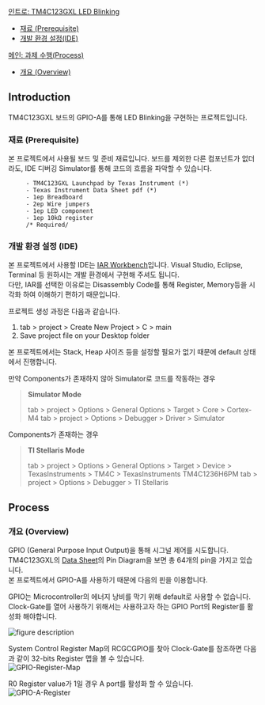 


[인트로: TM4C123GXL LED Blinking](#introduction)
- [재료 (Prerequisite) ](##prerequisite)
- [개발 환경 설정(IDE)](##IDE)

[메인: 과제 수행(Process)](#SourceCode)
- [개요 (Overview)](##Process1)

## Introduction 
TM4C123GXL 보드의 GPIO-A를 통해 LED Blinking을 구현하는 프로젝트입니다.


### 재료 (Prerequisite)
본 프로젝트에서 사용될 보드 및 준비 재료입니다.
보드를 제외한 다른 컴포넌트가 없더라도, IDE 디버깅 Simulator를 통해 코드의 흐름을 파악할 수 있습니다.
```
	 - TM4C123GXL Launchpad by Texas Instrument (*)
	 - Texas Instrument Data Sheet pdf (*)
	 - 1ep Breadboard
	 - 2ep Wire jumpers
	 - 1ep LED component
	 - 1ep 10kΩ register 
	 /* Required/
```

### 개발 환경 설정 (IDE)
본 프로젝트에서 사용할 IDE는 [IAR Workbench](https://www.iar.com/products/architectures/arm/iar-embedded-workbench-for-arm/)입니다.
Visual Studio, Eclipse, Terminal 등 원하시는 개발 환경에서 구현해 주셔도 됩니다. 
&nbsp;  
다만, IAR를 선택한 이유로는 Disassembly Code를 통해 Register, Memory등을 시각화 하여 이해하기 편하기 때문입니다. 

프로젝트 생성 과정은 다음과 같습니다.
1. tab > project > Create New Project > C > main 
2. Save project file on your Desktop folder 

본 프로젝트에서는 Stack, Heap 사이즈 등을 설정할 필요가 없기 때문에 default 상태에서 진행합니다.

만약 Components가 존재하지 않아 Simulator로 코드를 작동하는 경우 
> **Simulator Mode**
> 
> tab > project > Options > General Options > Target > Core > Cortex-M4
> tab > project > Options > Debugger > Driver > Simulator
 
 Components가 존재하는 경우
 >  **TI Stellaris Mode**
 >  
 > tab > project > Options > General Options > Target > Device > TexasInstruments > TM4C > TexasInstruments TM4C1236H6PM
 > tab > project > Options > Debugger > TI Stellaris 
 
## Process 

### 개요 (Overview)
GPIO (General Purpose Input Output)을 통해 시그널 제어를 시도합니다. 
TM4C123GXL의 [Data Sheet](https://www.ti.com/lit/ds/spms376e/spms376e.pdf?ts=1665291750769&ref_url=https%253A%252F%252Fwww.ti.com%252Ftool%252FEK-TM4C123GXL%253FkeyMatch%253DTM4C123GXL%2BLAUNCHPAD)의 Pin Diagram을 보면 총 64개의 pin을 가지고 있습니다.
&nbsp;  
본 프로젝트에서 GPIO-A를 사용하기 때문에 다음의 핀을 이용합니다. 

GPIO는 Microcontroller의 에너지 낭비를 막기 위해 default로 사용할 수 없습니다. 
Clock-Gate를 열어 사용하기 위해서는 사용하고자 하는 GPIO Port의 Register를 활성화 해야합니다. 

![figure description](http://localhost:5000/uploads/img/blog_source_1.png)
&nbsp;  

System Control Register Map의 RCGCGPIO를 찾아 Clock-Gate를 참조하면 다음과 같이 32-bits Register 맵을 볼 수 있습니다. 
&nbsp;  
![GPIO-Register-Map](http://localhost:5000/uploads/img/blog_source_2.png)




R0 Register value가 1일 경우 A port를 활성화 할 수 있습니다. 
&nbsp;  
![GPIO-A-Register](http://127.0.0.1:5000/uploads/img/blog_source_3.png)




